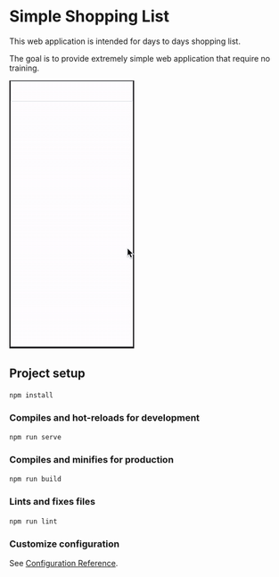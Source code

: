 # Simple Shopping List
This web application is intended for days to days shopping list.

The goal is to provide extremely simple web application that require no training.

![Example](simple-shopping-list.gif)



## Project setup
```
npm install
```

### Compiles and hot-reloads for development
```
npm run serve
```

### Compiles and minifies for production
```
npm run build
```

### Lints and fixes files
```
npm run lint
```

### Customize configuration
See [Configuration Reference](https://cli.vuejs.org/config/).
